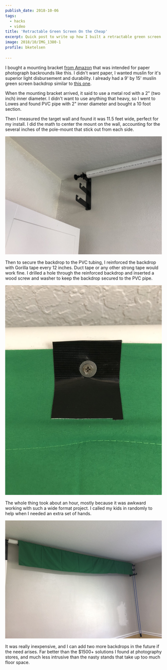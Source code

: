 ```yaml
---
publish_date: 2018-10-06
tags:
  - hacks
  - video
title: 'Retractable Green Screen On the Cheap'
excerpt: Quick post to write up how I built a retractable green screen mount on my wall for not much money
image: 2018/10/IMG_1380-1
profile: bketelsen

---
```



I bought a mounting bracket [from Amazon](https://www.amazon.com/gp/product/B002P32990/ref=oh_aui_detailpage_o02_s01?ie=UTF8&psc=1) that was intended for paper photograph backrounds like this. I didn't want paper, I wanted muslin for it's superior light disbursement and durability. I already had a 9' by 15' muslin green screen backdrop similar to [this one](https://www.amazon.com/gp/product/B017WNJS3M/ref=oh_aui_detailpage_o02_s00?ie=UTF8&psc=1).

When the mounting bracket arrived, it said to use a metal rod with a 2" (two inch) inner diameter. I didn't want to use anything that heavy, so I went to Lowes and found PVC pipe with 2" inner diameter and bought a 10 foot section.

Then I measured the target wall and found it was 11.5 feet wide, perfect for my install. I did the math to center the mount on the wall, accounting for the several inches of the pole-mount that stick out from each side.

![Triple Bracket Mounted On The Wall](/src/assets/static/images/IMG_1378.jpeg)

Then to secure the backdrop to the PVC tubing, I reinforced the backdrop with Gorilla tape every 12 inches. Duct tape or any other strong tape would work fine. I drilled a hole through the reinforced backdrop and inserted a wood screw and washer to keep the backdrop secured to the PVC pipe.

![Reinforced Fabric with Gorilla Tape](/src/assets/static/images/IMG_1381.jpg)

The whole thing took about an hour, mostly because it was awkward working with such a wide format project. I called my kids in randomly to help when I needed an extra set of hands.

![Final Assembly](/src/assets/static/images/IMG_1380.jpeg)

It was really inexpensive, and I can add two more backdrops in the future if the need arises. Far better than the $1500+ solutions I found at photography stores, and much less intrusive than the nasty stands that take up too much floor space.
